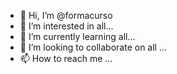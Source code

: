 - 👋 Hi, I’m @formacurso
- 👀 I’m interested in all...
- 🌱 I’m currently learning all...
- 💞️ I’m looking to collaborate on all ...
- 📫 How to reach me ...

<!---
formacurso/formacurso is a ✨ special ✨ repository because its `README.md` (this file) appears on your GitHub profile.
You can click the Preview link to take a look at your changes.
--->
